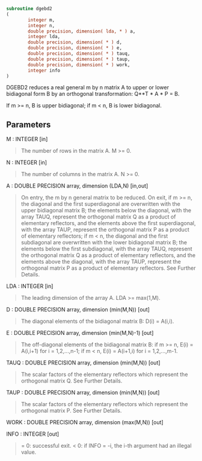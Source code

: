 ```fortran
subroutine dgebd2
(
        integer m,
        integer n,
        double precision, dimension( lda, * ) a,
        integer lda,
        double precision, dimension( * ) d,
        double precision, dimension( * ) e,
        double precision, dimension( * ) tauq,
        double precision, dimension( * ) taup,
        double precision, dimension( * ) work,
        integer info
)
```

DGEBD2 reduces a real general m by n matrix A to upper or lower
bidiagonal form B by an orthogonal transformation: Q**T * A * P = B.

If m >= n, B is upper bidiagonal; if m < n, B is lower bidiagonal.

## Parameters
M : INTEGER [in]
> The number of rows in the matrix A.  M >= 0.

N : INTEGER [in]
> The number of columns in the matrix A.  N >= 0.

A : DOUBLE PRECISION array, dimension (LDA,N) [in,out]
> On entry, the m by n general matrix to be reduced.
> On exit,
> if m >= n, the diagonal and the first superdiagonal are
> overwritten with the upper bidiagonal matrix B; the
> elements below the diagonal, with the array TAUQ, represent
> the orthogonal matrix Q as a product of elementary
> reflectors, and the elements above the first superdiagonal,
> with the array TAUP, represent the orthogonal matrix P as
> a product of elementary reflectors;
> if m < n, the diagonal and the first subdiagonal are
> overwritten with the lower bidiagonal matrix B; the
> elements below the first subdiagonal, with the array TAUQ,
> represent the orthogonal matrix Q as a product of
> elementary reflectors, and the elements above the diagonal,
> with the array TAUP, represent the orthogonal matrix P as
> a product of elementary reflectors.
> See Further Details.

LDA : INTEGER [in]
> The leading dimension of the array A.  LDA >= max(1,M).

D : DOUBLE PRECISION array, dimension (min(M,N)) [out]
> The diagonal elements of the bidiagonal matrix B:
> D(i) = A(i,i).

E : DOUBLE PRECISION array, dimension (min(M,N)-1) [out]
> The off-diagonal elements of the bidiagonal matrix B:
> if m >= n, E(i) = A(i,i+1) for i = 1,2,...,n-1;
> if m < n, E(i) = A(i+1,i) for i = 1,2,...,m-1.

TAUQ : DOUBLE PRECISION array, dimension (min(M,N)) [out]
> The scalar factors of the elementary reflectors which
> represent the orthogonal matrix Q. See Further Details.

TAUP : DOUBLE PRECISION array, dimension (min(M,N)) [out]
> The scalar factors of the elementary reflectors which
> represent the orthogonal matrix P. See Further Details.

WORK : DOUBLE PRECISION array, dimension (max(M,N)) [out]

INFO : INTEGER [out]
> = 0: successful exit.
> < 0: if INFO = -i, the i-th argument had an illegal value.
